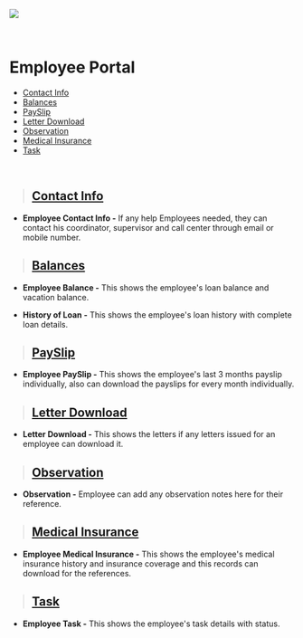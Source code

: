 ![](https://portal.mawarid.com.sa/System/assets/images/mawarid-logo-2.png)

<br>

# **Employee Portal**

- [Contact Info](#contact-info)
- [Balances](#balances)
- [PaySlip](#payslip)
- [Letter Download](#letter-download)
- [Observation](#observation)
- [Medical Insurance](#medical-insurance)
- [Task](#task)

<br>

> ## **[Contact Info](#employee-portal)**

- **Employee Contact Info -** If any help Employees needed, they can contact his coordinator, supervisor and call center through email or mobile number.

> ## **[Balances](#contact-info)**

- **Employee Balance -** This shows the employee's loan balance and vacation balance.

- **History of Loan -** This shows the employee's loan history with complete loan details.

> ## **[PaySlip](#balances)**

- **Employee PaySlip -** This shows the employee's last 3 months payslip individually, also can download the payslips for every month individually.

> ## **[Letter Download](#payslip)**

- **Letter Download -** This shows the letters if any letters issued for an employee can download it.

> ## **[Observation](#letter-download)**

- **Observation -** Employee can add any observation notes here for their reference.

> ## **[Medical Insurance](#observation)**

- **Employee Medical Insurance -** This shows the employee's medical insurance history and insurance coverage and this records can download for the references.

> ## **[Task](#medical-insurance)**

- **Employee Task -** This shows the employee's task details with status.